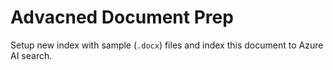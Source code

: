 # Advacned Document Prep

Setup new index with sample (`.docx`) files and index this document to Azure AI search.

